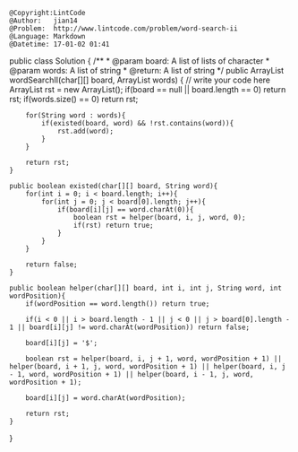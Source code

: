 ```
@Copyright:LintCode
@Author:   jian14
@Problem:  http://www.lintcode.com/problem/word-search-ii
@Language: Markdown
@Datetime: 17-01-02 01:41
```

public class Solution {
    /**
     * @param board: A list of lists of character
     * @param words: A list of string
     * @return: A list of string
     */
    public ArrayList<String> wordSearchII(char[][] board, ArrayList<String> words) {
        // write your code here
        ArrayList<String> rst = new ArrayList<String>();
        if(board == null || board.length == 0) return rst;
        if(words.size() == 0) return rst;
        
        for(String word : words){
            if(existed(board, word) && !rst.contains(word)){
                rst.add(word);
            }
        }
        
        return rst;
    }
    
    public boolean existed(char[][] board, String word){
        for(int i = 0; i < board.length; i++){
            for(int j = 0; j < board[0].length; j++){
                if(board[i][j] == word.charAt(0)){
                    boolean rst = helper(board, i, j, word, 0);
                    if(rst) return true;
                }
            }
        }
        
        return false;
    }
    
    public boolean helper(char[][] board, int i, int j, String word, int wordPosition){
        if(wordPosition == word.length()) return true;
        
        if(i < 0 || i > board.length - 1 || j < 0 || j > board[0].length - 1 || board[i][j] != word.charAt(wordPosition)) return false;
        
        board[i][j] = '$';
        
        boolean rst = helper(board, i, j + 1, word, wordPosition + 1) || helper(board, i + 1, j, word, wordPosition + 1) || helper(board, i, j - 1, word, wordPosition + 1) || helper(board, i - 1, j, word, wordPosition + 1);
        
        board[i][j] = word.charAt(wordPosition);
        
        return rst;
    }
}